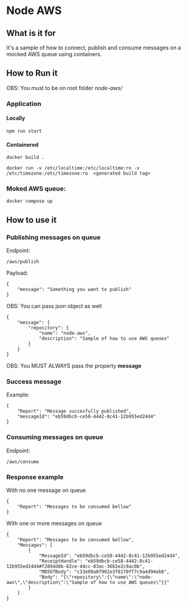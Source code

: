 # Node AWS

## What is it for
It's a sample of how to connect, publish and consume messages on a mocked AWS queue using containers.

## How to Run it

OBS: You must to be on root folder *node-aws/*

### Application

#### Locally

```
npm run start
```

#### Containered

```
docker build .

docker run -v /etc/localtime:/etc/localtime:ro -v /etc/timezone:/etc/timezone:ro  <generated build tag>
```

### Moked AWS queue:

```
docker compose up
```

## How to use it

### Publishing messages on queue

Endpoint:

```
/aws/publish
```

Payload: 

```
{
	"message": "Something you want to publish"
}
```

OBS: You can pass json object as well

```
{
	"message": {
		"repository": {
			"name": "node-aws",
			"description": "Sample of how to use AWS queues"
		}
	}
}
```

OBS: You MUST ALWAYS pass the property **message**

### Success message

Example:
```
{
	"Report": "Message succesfully published",
	"messageId": "eb59dbcb-ce58-4442-8c41-12b955ed24d4"
}
```

### Consuming messages on queue

Endpoint:

```
/aws/consume
```

### Response example

With no one message on queue

```
{
	"Report": "Messages to be consumed bellow"
}
```

With one or more messages on queue

```
{
	"Report": "Messages to be consumed bellow",
	"Messages": [
		{
			"MessageId": "eb59dbcb-ce58-4442-8c41-12b955ed24d4",
			"ReceiptHandle": "eb59dbcb-ce58-4442-8c41-12b955ed24d4#f2894d8b-82ce-44cc-83ac-3662e2c9ac0b",
			"MD5OfBody": "c33e08a0f902e3f8170ff7c9a4d94eb8",
			"Body": "{\"repository\":{\"name\":\"node-aws\",\"description\":\"Sample of how to use AWS queues\"}}"
		}
	]
}
```